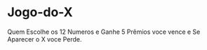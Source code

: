 Jogo-do-X
=========

Quem Escolhe os 12 Numeros e Ganhe 5 Prêmios voce vence e Se Aparecer o X voce Perde.